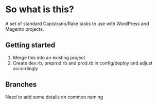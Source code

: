 # So what is this?

A set of standard Capistrano/Rake tasks to use with WordPress and Magento projects.

## Getting started
1. Merge this into an existing project
2. Create dev.rb, preprod.rb and prod.rb in config/deploy and adjust accordingly

## Branches
Need to add some details on common naming
